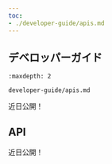 ```yaml
---
toc:
- ./developer-guide/apis.md
---
```


## デベロッパーガイド

```{toctree}
:maxdepth: 2

developer-guide/apis.md
```

近日公開！

API
----

近日公開！
